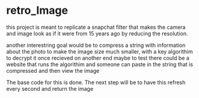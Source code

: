 # retro_Image
this project is meant to replicate a snapchat filter that makes the camera and image look as if it were from 15 years ago by reducing the resolution.

another interestring goal would be to compress a string with information about the photo to make the image size much smaller, with a key algorithim to decrypt it once recieved on another end 
maybe to test there could be a website that runs the algorithim and someone can paste in the string that is compressed and then view the image 


The base code for this is done. 
The next step will be to have this refresh every second and return the image 
